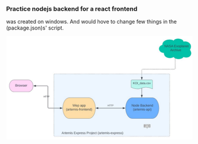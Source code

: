### Practice nodejs backend for a react frontend

was created on windows. And would hove to change few things in the (package.json)s' script. 

![Architecture](./arch.jpg)